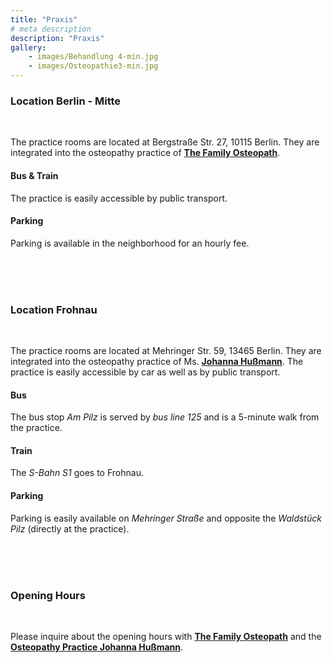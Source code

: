```yaml
---
title: "Praxis"
# meta description
description: "Praxis"
gallery: 
    - images/Behandlung 4-min.jpg
    - images/Osteopathie3-min.jpg
---
```


### Location Berlin - Mitte
<br>

The practice rooms are located at Bergstraße Str. 27, 10115 Berlin. They are integrated into the osteopathy practice of **[The Family Osteopath](https://the-family-osteopath.de "The Family Osteopath")**. 

#### Bus & Train
The practice is easily accessible by public transport.   

#### Parking  
Parking is available in the neighborhood for an hourly fee.

<br>
<br>
<br>

### Location Frohnau
<br>

The practice rooms are located at Mehringer Str. 59, 13465 Berlin. They are integrated into the osteopathy practice of Ms. **[Johanna Hußmann](https://johanna-hussmann.de "Osteopathy Johanna Hußmann")**. 
The practice is easily accessible by car as well as by public transport.  

#### Bus  
The bus stop *Am Pilz* is served by *bus line 125* and is a 5-minute walk from the practice.  

#### Train  
The *S-Bahn S1* goes to Frohnau.  

#### Parking  
Parking is easily available on *Mehringer Straße* and opposite the *Waldstück Pilz* (directly at the practice).

<br>
<br>
<br>


### Opening Hours
<br>

Please inquire about the opening hours with **[The Family Osteopath](https://the-family-osteopath.de "The Family Osteopath")** and the **[Osteopathy Practice Johanna Hußmann](https://www.johanna-hussmann.de/ "Osteopathy Hußmann")**.

<br>